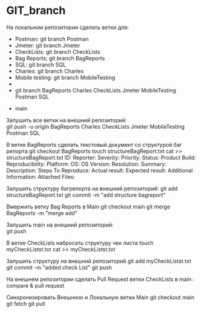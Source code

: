 # GIT_branch
На локальном репозитории сделать ветки для:
- Postman: git branch Postman
- Jmeter: git branch Jmeter
- CheckLists: git branch  CheckLists
- Bag Reports; git branch BagReports
- SQL: git branch SQL
- Charles: git branch Charles
- Mobile testing:  git branch  MobileTesting
- 
- git branch
  BagReports
  Charles
  CheckLists
  Jmeter
  MobileTesting
  Postman
  SQL
* main
 
Запушить все ветки на внешний репозиторий:  
git push -u origin  BagReports Charles CheckLists Jmeter MobileTesting Postman SQL

В ветке BagReports сделать текстовый документ со структурой баг репорта
git checkout BagReports
touch structureBagReport.txt
cat >> structureBagReport.txt
ID:
Reporter:
Severity:
Priority:
Status:
Product Build:
Reproducibility:
Platform:
OS:
OS Version:
Resolution:
Summary:
Description:
Steps To Reproduce:
Actual result:
Expected result:
Additional Information:
Attached Files:

Запушить структуру багрепорта на внешний репозиторий:
git add structureBagReport.txt
git commit -m "add structure bagreport"

Вмержить ветку Bag Reports в Main
git checkout main
git merge BagReports -m "merge add"

Запушить main на внешний репозиторий:  
git push

В ветке CheckLists набросать структуру чек листа
touch myCheckListst.txt
cat >> myCheckListst.txt

Запушить структуру на внешний репозиторий
git add myCheckListst.txt
git commit -m "added check List"
git push

На внешнем репозитории сделать Pull Request ветки CheckLists в main : 
compare & pull request

Синхронизировать Внешнюю и Локальную ветки Main
git checkout main
git fetch
git pull


